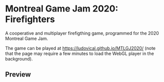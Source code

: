 # Montreal Game Jam 2020: Firefighters

A cooperative and multiplayer firefigthing game, programmed for the 2020 Montreal Game Jam.

The game can be played at https://ludovical.github.io/MTLGJ2020/ (note that the page may require a few minutes to load the WebGL player in the background).

## Preview
